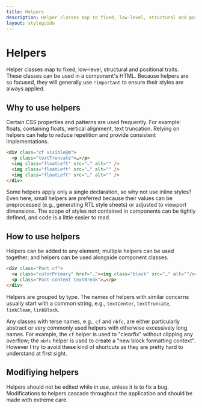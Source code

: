 ```yaml
---
title: Helpers
description: Helper classes map to fixed, low-level, structural and positional traits.
layout: styleguide
---
```


# Helpers

Helper classes map to fixed, low-level, structural and positional traits. These classes can be used in a component's HTML. Because helpers are so focused, they will generally use `!important` to ensure their styles are always applied.

## Why to use helpers

Certain CSS properties and patterns are used frequently. For example: floats, containing floats, vertical alignment, text truncation. Relying on helpers can help to reduce repetition and provide consistent implementations.

```html
<div class="cf visible@m">
  <p class="textTruncate">…</p>
  <img class="floatLeft" src="…" alt="" />
  <img class="floatLeft" src="…" alt="" />
  <img class="floatLeft" src="…" alt="" />
</div>
```

Some helpers apply only a single declaration, so why not use inline styles? Even here, small helpers are preferred because their values can be preprocessed (e.g., generating RTL style sheets) or adjusted to viewport dimensions. The scope of styles not contained in components can be tightly defined, and code is a little easier to read.

## How to use helpers

Helpers can be added to any element; multiple helpers can be used together;
and helpers can be used alongside component classes.

```html
<div class="Pant cf">
  <a class="colorPrimary" href="…"><img class="block" src="…" alt=""/></a>
  <p class="Pant-content textBreak">…</p>
</div>
```

Helpers are grouped by type. The names of helpers with similar concerns usually start with a common string, e.g., `textCenter`, `textTruncate`, `linkClean`, `linkBlock`.

Any classes with terse names, e.g., `cf` and `nbfc`, are either particularly abstract or very commonly used helpers with otherwise excessively long names. For example, the `cf` helper is used to "clearfix" without clipping any overflow; the `nbfc` helper is used to create a "new block formatting context". However I try to avoid these kind of shortcuts as they are pretty hard to understand at first sight.

## Modifiying helpers

Helpers should not be edited while in use, unless it is to fix a bug. Modifications to helpers cascade throughout the application and should be made with extreme care.

